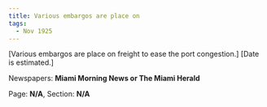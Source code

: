 ```yaml
---  
title: Various embargos are place on  
tags:  
  - Nov 1925  
---  
```

  
[Various embargos are place on freight to ease the port congestion.] [Date is estimated.]  
  
Newspapers: **Miami Morning News or The Miami Herald**  
  
Page: **N/A**, Section: **N/A** 

